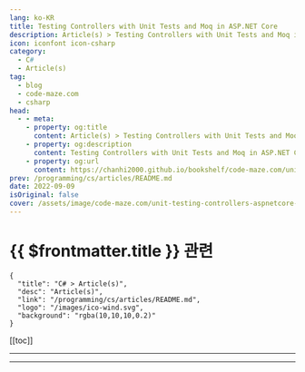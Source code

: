 ```yaml
---
lang: ko-KR
title: Testing Controllers with Unit Tests and Moq in ASP.NET Core
description: Article(s) > Testing Controllers with Unit Tests and Moq in ASP.NET Core
icon: iconfont icon-csharp
category: 
  - C#
  - Article(s)
tag: 
  - blog
  - code-maze.com
  - csharp
head:  
  - - meta:
    - property: og:title
      content: Article(s) > Testing Controllers with Unit Tests and Moq in ASP.NET Core
    - property: og:description
      content: Testing Controllers with Unit Tests and Moq in ASP.NET Core
    - property: og:url
      content: https://chanhi2000.github.io/bookshelf/code-maze.com/unit-testing-controllers-aspnetcore-moq.html
prev: /programming/cs/articles/README.md
date: 2022-09-09
isOriginal: false
cover: /assets/image/code-maze.com/unit-testing-controllers-aspnetcore-moq/banner.png
---
```


# {{ $frontmatter.title }} 관련

```component VPCard
{
  "title": "C# > Article(s)",
  "desc": "Article(s)",
  "link": "/programming/cs/articles/README.md",
  "logo": "/images/ico-wind.svg",
  "background": "rgba(10,10,10,0.2)"
}
```

[[toc]]

---

<SiteInfo
  name="Testing Controllers with Unit Tests and Moq in ASP.NET Core"
  desc="In this article, we are going to talk about unit testing controllers by using the Moq library, which enables us to isolate dependencies."
  url="https://code-maze.com/unit-testing-controllers-aspnetcore-moq/"
  logo="/assets/image/code-maze.com/favicon.png"
  preview="/assets/image/code-maze.com/unit-testing-controllers-aspnetcore-moq/banner.png"/>

<!-- TODO: 작성 -->

---

<TagLinks />